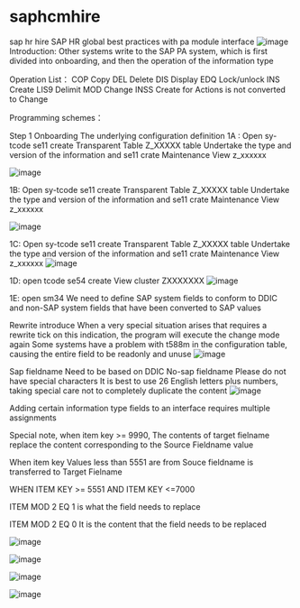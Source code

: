 # saphcmhire
sap hr hire
SAP HR global best practices with pa module interface
![image](https://github.com/user-attachments/assets/0f536775-4960-4a6d-8d10-4a02df095c40)
Introduction:
Other systems write to the SAP PA system, which is first divided into onboarding, and then the operation of the information type
 
Operation List：
COP        Copy
DEL         Delete
DIS          Display
EDQ        Lock/unlock
INS          Create
LIS9        Delimit
MOD       Change
INSS       Create for Actions is not converted to Change
 
Programming schemes：
 
Step 1 Onboarding  The underlying configuration definition
  1A : Open sy-tcode  se11 create Transparent Table Z_XXXXX table  Undertake the type and version of the information  and se11 crate Maintenance View z_xxxxxx

![image](https://github.com/user-attachments/assets/0b7b3219-5f56-425e-b0dc-083347ef798f)





  1B: Open sy-tcode  se11 create Transparent Table Z_XXXXX table  Undertake the type and version of the information  and se11 crate Maintenance View z_xxxxxx


![image](https://github.com/XW-bmw/saphcmhire/assets/29417134/464a7dc5-857e-4cfb-b5d0-d567bd9b3df1)



1C: Open sy-tcode  se11 create Transparent Table Z_XXXXX table  Undertake the type and version of the information  and se11 crate Maintenance View z_xxxxxx
![image](https://github.com/XW-bmw/saphcmhire/assets/29417134/f4844480-ebdf-4356-811d-0c1bf9773a5f)


1D: open tcode se54 create View cluster ZXXXXXXX 
![image](https://github.com/XW-bmw/saphcmhire/assets/29417134/fdc4c956-78e7-4e15-93cc-eb7137126dda)



1E: open sm34   We need to define SAP system fields to conform to DDIC and non-SAP system fields that have been converted to SAP values

Rewrite introduce
When a very special situation arises that requires a rewrite tick on this indication, the program will execute the change mode again
Some systems have a problem with t588m in the configuration table, causing the entire field to be readonly and unuse
![image](https://github.com/XW-bmw/saphcmhire/assets/29417134/89f9fe53-f3f9-438f-b802-5d62f1a0eb2e)






Sap fieldname Need to be based on DDIC
No-sap fieldname  Please do not have special characters It is best to use 26 English letters plus numbers, taking special care not to completely duplicate the content
![image](https://github.com/XW-bmw/saphcmhire/assets/29417134/4f17c3ae-9d15-455a-9a34-6bf00951c672)





Adding certain information type fields to an interface requires multiple assignments

Special note, when item key >= 9990,
The contents of target fielname replace the content corresponding to the Source Fieldname value

When  item key Values less than 5551 are from
Souce fieldname is transferred to Target Fielname


WHEN ITEM KEY >= 5551 AND  ITEM KEY <=7000

ITEM MOD 2 EQ 1  is what the field needs to replace

ITEM MOD 2 EQ 0 It is the content that the field needs to be replaced

![image](https://github.com/XW-bmw/saphcmhire/assets/29417134/65d0e6fc-1162-450e-a5e9-9cc533fd8ef1)

![image](https://github.com/XW-bmw/saphcmhire/assets/29417134/cfd44f8a-92ea-443f-a4dc-51528aa31e57)

![image](https://github.com/XW-bmw/saphcmhire/assets/29417134/2539d484-f9df-4c76-8f51-c3422089396d)









![image](https://github.com/XW-bmw/saphcmhire/assets/29417134/ff358e90-e4c8-4a80-b4c9-595b6a0a6750)

